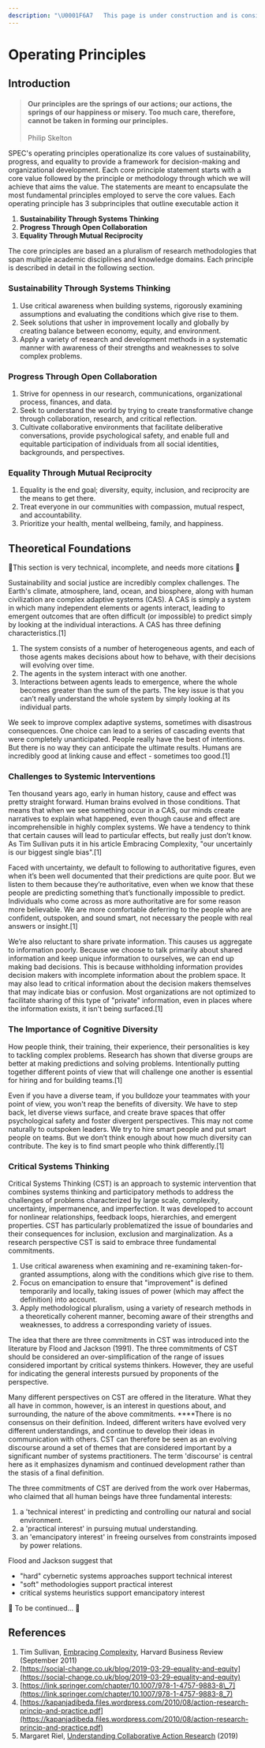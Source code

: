 ```yaml
---
description: "\U0001F6A7   This page is under construction and is considered incomplete. \U0001F6A7"
---
```


# Operating Principles

## Introduction

> #### **Our principles are the springs of our actions; our actions, the springs of our happiness or misery. Too much care, therefore, cannot be taken in forming our principles.**
>
> Philip Skelton

SPEC's operating principles operationalize its core values of sustainability, progress, and equality to provide a framework for decision-making and organizational development. Each core principle statement starts with a core value followed by the principle or methodology through which we will achieve that aims the value. The statements are meant to encapsulate the most fundamental principles employed to serve the core values. Each operating principle has 3 subprinciples that outline executable action it

1. **Sustainability Through Systems Thinking**
2. **Progress Through Open Collaboration**
3. **Equality Through Mutual Reciprocity**

The core principles are based an a pluralism of research methodologies that span multiple academic disciplines and knowledge domains. Each principle is described in detail in the following section.

### Sustainability Through Systems Thinking

1. Use critical awareness when building systems, rigorously examining assumptions and evaluating the conditions which give rise to them.
2. Seek solutions that usher in improvement locally and globally by creating balance between economy, equity, and environment.
3. Apply a variety of research and development methods in a systematic manner with awareness of their strengths and weaknesses to solve complex problems.

### **Progress Through Open Collaboration**

1. Strive for openness in our research, communications, organizational process, finances, and data.
2. Seek to understand the world by trying to create transformative change through collaboration, research, and critical reflection.
3. Cultivate collaborative environments that facilitate deliberative conversations, provide psychological safety, and enable full and equitable participation of individuals from all social identities, backgrounds, and perspectives.

### Equality Through Mutual Reciprocity

1. Equality is the end goal; diversity, equity, inclusion, and reciprocity are the means to get there.
2. Treat everyone in our communities with compassion, mutual respect, and accountability.
3. Prioritize your health, mental wellbeing, family, and happiness.

## Theoretical Foundations

🚧This section is very technical, incomplete, and needs more citations  🚧

Sustainability and social justice are incredibly complex challenges. The Earth's climate, atmosphere, land, ocean, and biosphere, along with human civilization are complex adaptive systems \(CAS\). A CAS is simply a system in which many independent elements or agents interact, leading to emergent outcomes that are often difficult \(or impossible\) to predict simply by looking at the individual interactions. A CAS has three defining characteristics.\[1\]

1. The system consists of a number of heterogeneous agents, and each of those agents makes decisions about how to behave, with their decisions will evolving over time.
2. The agents in the system interact with one another.
3. Interactions between agents leads to emergence, where the whole becomes greater than the sum of the parts. The key issue is that you can’t really understand the whole system by simply looking at its individual parts.

We seek to improve complex adaptive systems, sometimes with disastrous consequences. One choice can lead to a series of cascading events that were completely unanticipated. People really have the best of intentions. But there is no way they can anticipate the ultimate results. Humans are incredibly good at linking cause and effect - sometimes too good.\[1\]

### Challenges to Systemic Interventions

Ten thousand years ago,  early in human history, cause and effect was pretty straight forward. Human brains evolved in those conditions. That means that when we see something occur in a CAS, our minds create narratives to explain what happened, even though cause and effect are incomprehensible in highly complex systems. We have a tendency to think that certain causes will lead to particular effects, but really just don’t know. As Tim Sullivan puts it in his article Embracing Complexity, "our uncertainly is our biggest single bias".\[1\]

Faced with uncertainty, we default to following to authoritative figures, even when it’s been well documented that their predictions are quite poor. But we listen to them because they’re authoritative, even when we know that these people are predicting something that’s functionally impossible to predict. Individuals who come across as more authoritative are for some reason more believable. We are more comfortable deferring to the people who are confident, outspoken, and sound smart, not necessary the people with real answers or insight.\[1\]

We’re also reluctant to share private information. This causes us aggregate to information poorly. Because we choose to talk primarily about shared information and keep unique information to ourselves, we can end up making bad decisions. This is because withholding information provides decision makers with incomplete information about the problem space. It may also lead to critical information about the decision makers themselves that may indicate bias or confusion. Most organizations are not optimized to facilitate sharing of this type of "private" information, even in places where the information exists, it isn't  being surfaced.\[1\]

### The Importance of Cognitive Diversity

How people think, their training, their experience, their personalities is key to tackling complex problems. Research has shown that diverse groups are better at making predictions and solving problems. Intentionally putting together different points of view that will challenge one another is essential for hiring and for building teams.\[1\]

Even if you have a diverse team, if you bulldoze your teammates with your point of view, you won't reap the benefits of diversity. We have to step back, let diverse views surface, and create brave spaces that offer psychological safety and foster divergent perspectives. This may not come naturally to outspoken leaders. We try to hire smart people and put smart people on teams. But we don’t think enough about how much diversity can contribute. The key is to find smart people who think differently.\[1\] 

### Critical Systems Thinking

Critical Systems Thinking \(CST\) is an approach to systemic intervention that combines systems thinking and participatory methods to address the challenges of problems characterized by large scale, complexity, uncertainty, impermanence, and imperfection. It was developed to account for nonlinear relationships, feedback loops, hierarchies, and emergent properties. CST has particularly problematized the issue of boundaries and their consequences for inclusion, exclusion and marginalization. As a research perspective CST is said to embrace three fundamental commitments.

1. Use critical awareness when examining and re-examining taken-for-granted assumptions, along with the conditions which give rise to them.
2. Focus on emancipation to ensure that "improvement" is defined temporarily and locally, taking issues of power \(which may affect the definition\) into account.
3. Apply methodological pluralism, using a variety of research methods in a theoretically coherent manner, becoming aware of their strengths and weaknesses, to address a corresponding variety of issues.

The idea that there are three commitments in CST was introduced into the literature by Flood and Jackson \(1991\). The three commitments of CST should be considered an over-simplification of the range of issues considered important by critical systems thinkers. However, they are useful for indicating the general interests pursued by proponents of the perspective.

Many different perspectives on CST are offered in the literature. What they all have in common, however, is an interest in questions about, and surrounding, the nature of the above commitments. ****There is no consensus on their definition. Indeed, different writers have evolved very different understandings, and continue to develop their ideas in communication with others. CST can therefore be seen as an evolving discourse around a set of themes that are considered important by a significant number of systems practitioners. The term 'discourse' is central here as it emphasizes dynamism and continued development rather than the stasis of a final definition.

The three commitments of CST are derived from the work over Habermas, who claimed that all human beings have three fundamental interests:

1. a 'technical interest' in predicting and controlling our natural and social environment.
2. a 'practical interest' in pursuing mutual understanding.
3. an 'emancipatory interest' in freeing ourselves from constraints imposed by power relations.

Flood and Jackson suggest that

* "hard" cybernetic systems approaches support technical interest
* "soft" methodologies support practical interest
* critical systems heuristics support emancipatory interest

🚧 To be continued... 🚧

## References

1. Tim Sullivan, [Embracing Complexity](https://hbr.org/2011/09/embracing-complexity), Harvard Business Review \(September 2011\)
2. [https://social-change.co.uk/blog/2019-03-29-equality-and-equity](https://social-change.co.uk/blog/2019-03-29-equality-and-equity)
3. [https://link.springer.com/chapter/10.1007/978-1-4757-9883-8\_7](https://link.springer.com/chapter/10.1007/978-1-4757-9883-8_7)
4. [https://kapanjadibeda.files.wordpress.com/2010/08/action-research-princip-and-practice.pdf](https://kapanjadibeda.files.wordpress.com/2010/08/action-research-princip-and-practice.pdf)
5. Margaret Riel, [Understanding Collaborative Action Research](https://base.socioeco.org/docs/center_for_collaborative_action_research.pdf) \(2019\)

